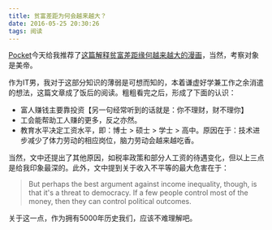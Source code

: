 ```yaml
---
title: 贫富差距为何会越来越大？
date: 2016-05-25 20:30:26
tags: 阅读
---
```


[Pocket](https://getpocket.com/)今天给我推荐了[这篇解释贫富差距缘何越来越大的漫画](http://www.vox.com/2016/5/23/11704246/wealth-inequality-cartoon)，当然，考察对象是美帝。

作为IT男，我对于这部分知识的薄弱是可想而知的，本着谦虚好学兼工作之余消遣的想法，这篇文章成了饭后的阅读。粗粗看完之后，形成了下面的认识：

- 富人赚钱主要靠投资【另一句经常听到的话就是：你不理财，财不理你】
- 工会能帮助工人赚的更多，反之亦然。
- 教育水平决定工资水平，即：博士 > 硕士 > 学士 > 高中。原因在于：技术进步减少了体力劳动的相应岗位，脑力劳动会越来越吃香。

当然，文中还提出了其他原因，如税率政策和部分人工资的待遇变化，但以上三点是给我印象最深的。此外，文中提到关于收入不平等的最大危害在于：

> But perhaps the best argument against income inequality, though, is that it's a threat to democracy. If a few people control most of the money, then they can control political outcomes.

关于这一点，作为拥有5000年历史我们，应该不难理解吧。
